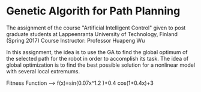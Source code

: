 # Genetic Algorith for Path Planning
The assignment of the course "Artificial Intelligent Control" given to post graduate students at Lappeenranta University of Technology, Finland (Spring 2017) Course Instructor: Professor Huapeng Wu


In this assignment, the idea is to use the GA to find the global optimum of the selected path for the robot in order to accomplish its task. The idea of global optimization is to find the best possible solution for a nonlinear model with several local extremums.

Fitness Function -->  f(x)=sin⁡(0.07x^1.2 )+0.4 cos⁡(1+0.4x)+3


